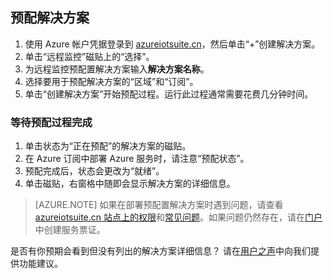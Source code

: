 ## 预配解决方案
1. 使用 Azure 帐户凭据登录到 [azureiotsuite.cn][lnk-azureiotsuite]，然后单击“+”创建解决方案。
2. 单击“远程监控”磁贴上的“选择”。
3. 为远程监控预配置解决方案输入**解决方案名称**。
4. 选择要用于预配解决方案的“区域”和“订阅”。
5. 单击“创建解决方案”开始预配过程。运行此过程通常需要花费几分钟时间。

### 等待预配过程完成
1. 单击状态为“正在预配”的解决方案的磁贴。
2. 在 Azure 订阅中部署 Azure 服务时，请注意“预配状态”。
3. 预配完成后，状态会更改为“就绪”。
4. 单击磁贴，右窗格中随即会显示解决方案的详细信息。

> [AZURE.NOTE]
如果在部署预配置解决方案时遇到问题，请查看 [azureiotsuite.cn 站点上的权限][lnk-permissions]和[常见问题][lnk-faq]。如果问题仍然存在，请在[门户][lnk-portal]中创建服务票证。
> 
> 

是否有你预期会看到但没有列出的解决方案详细信息？ 请在[用户之声](https://feedback.azure.com/forums/321918-azure-iot)中向我们提供功能建议。

[lnk-azureiotsuite]: https://www.azureiotsuite.cn
[lnk-permissions]: /documentation/articles/iot-suite-permissions/
[lnk-portal]: http://portal.azure.cn/
[lnk-faq]: /documentation/articles/iot-suite-faq/

<!---HONumber=Mooncake_1226_2016-->